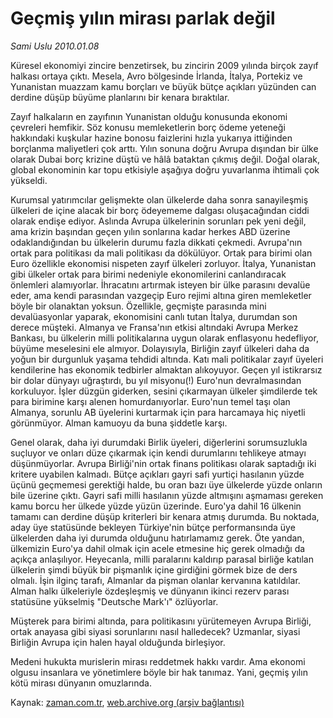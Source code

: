 # Geçmiş yılın mirası parlak değil

*Sami Uslu 2010.01.08*

<tr><td class="metin" colspan="2" style="padding-top: 20px; padding-left: 5px; ">Küresel ekonomiyi zincire benzetirsek, bu zincirin 2009 yılında birçok zayıf halkası ortaya çıktı. Mesela, Avro bölgesinde İrlanda, İtalya, Portekiz ve Yunanistan muazzam kamu borçları ve büyük bütçe açıkları yüzünden can derdine düşüp büyüme planlarını bir kenara bıraktılar.</td></tr><tr><td class="metin" colspan="2" style="padding-top: 20px; padding-left: 5px; "><p>Zayıf halkaların en zayıfının Yunanistan olduğu konusunda ekonomi çevreleri hemfikir. Söz konusu memleketlerin borç ödeme yeteneği hakkındaki kuşkular hazine bonosu faizlerini hızla yukarıya ittiğinden borçlanma maliyetleri çok arttı. Yılın sonuna doğru Avrupa dışından bir ülke olarak Dubai borç krizine düştü ve hâlâ bataktan çıkmış değil. Doğal olarak, global ekonominin kar topu etkisiyle aşağıya doğru yuvarlanma ihtimali çok yükseldi.
<p>Kurumsal yatırımcılar gelişmekte olan ülkelerde daha sonra sanayileşmiş ülkeleri de içine alacak bir borç ödeyememe dalgası oluşacağından ciddi olarak endişe ediyor. Aslında Avrupa ülkelerinin sorunları pek yeni değil, ama krizin başından geçen yılın sonlarına kadar herkes ABD üzerine odaklandığından bu ülkelerin durumu fazla dikkati çekmedi. Avrupa'nın ortak para politikası da mali politikası da dökülüyor. Ortak para birimi olan Euro özellikle ekonomisi nispeten zayıf ülkeleri zorluyor. İtalya, Yunanistan gibi ülkeler ortak para birimi nedeniyle ekonomilerini canlandıracak önlemleri alamıyorlar. İhracatını artırmak isteyen bir ülke parasını devalüe eder, ama kendi parasından vazgeçip Euro rejimi altına giren memleketler böyle bir olanaktan yoksun. Özellikle, geçmişte parasında mini devalüasyonlar yaparak, ekonomisini canlı tutan İtalya, durumdan son derece müşteki. Almanya ve Fransa'nın etkisi altındaki Avrupa Merkez Bankası, bu ülkelerin milli politikalarına uygun olarak enflasyonu hedefliyor, büyüme meselesini ele almıyor. Dolayısıyla, Birliğin zayıf ülkeleri daha da yoğun bir durgunluk yaşama tehdidi altında. Katı mali politikalar zayıf üyeleri kendilerine has ekonomik tedbirler almaktan alıkoyuyor. Geçen yıl istikrarsız bir dolar dünyayı uğraştırdı, bu yıl misyonu(!) Euro'nun devralmasından korkuluyor. İşler düzgün giderken, sesini çıkarmayan ülkeler şimdilerde tek para birimine karşı alenen homurdanıyorlar. Euro'nun temel taşı olan Almanya, sorunlu AB üyelerini kurtarmak için para harcamaya hiç niyetli görünmüyor. Alman kamuoyu da buna şiddetle karşı.
<p>Genel olarak, daha iyi durumdaki Birlik üyeleri, diğerlerini sorumsuzlukla suçluyor ve onları düze çıkarmak için kendi durumlarını tehlikeye atmayı düşünmüyorlar. Avrupa Birliği'nin ortak finans politikası olarak saptadığı iki kritere uyabilen kalmadı. Bütçe açıkları gayri safi yurtiçi hasılanın yüzde üçünü geçmemesi gerektiği halde, bu oran bazı üye ülkelerde yüzde onların bile üzerine çıktı. Gayri safi milli hasılanın yüzde altmışını aşmaması gereken kamu borcu her ülkede yüzde yüzün üzerinde. Euro'ya dahil 16 ülkenin tamamı can derdine düşüp kriterleri bir kenara atmış durumda. Bu noktada, aday üye statüsünde bekleyen Türkiye'nin bütçe performansında üye ülkelerden daha iyi durumda olduğunu hatırlamamız gerek. Öte yandan, ülkemizin Euro'ya dahil olmak için acele etmesine hiç gerek olmadığı da açıkça anlaşılıyor. Heyecanla, milli paralarını kaldırıp parasal birliğe katılan ülkelerin şimdi büyük bir pişmanlık içine girdiğini görmek bize de ders olmalı. İşin ilginç tarafı, Almanlar da pişman olanlar kervanına katıldılar. Alman halkı ülkeleriyle özdeşleşmiş ve dünyanın ikinci rezerv parası statüsüne yükselmiş "Deutsche Mark'ı" özlüyorlar.
<p>Müşterek para birimi altında, para politikasını yürütemeyen Avrupa Birliği, ortak anayasa gibi siyasi sorunlarını nasıl halledecek? Uzmanlar, siyasi Birliğin Avrupa için halen hayal olduğunda birleşiyor.
<p>Medeni hukukta murislerin mirası reddetmek hakkı vardır. Ama ekonomi olgusu insanlara ve yönetimlere böyle bir hak tanımaz. Yani, geçmiş yılın kötü mirası dünyanın omuzlarında.<br/></p></p></p></p></p></td></tr>

Kaynak: [zaman.com.tr](http://zaman.com.tr/yazar.do?yazino=937401), [web.archive.org (arşiv bağlantısı)](http://web.archive.org/web/20100204232744/http://www.zaman.com.tr:80/yazar.do?yazino=937401)

